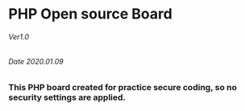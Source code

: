 # PHP Open source Board
###### Ver1.0
###### Date 2020.01.09

### This PHP board created for practice secure coding, so no security settings are applied.
